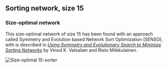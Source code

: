 ## Sorting network, size 15

### Size-optimal network

This size-optimal network of size 15 has been found with an approach called Symmetry and Evolution based Network Sort
Optimization (SENSO), with is described in [*Using Symmetry and Evolutionary Search to Minimize Sorting Networks*][1] by
Vinod K. Valsalam and Risto Miikkulainen.

![Size-optimal 15-sorter](https://cdn.rawgit.com/Morwenn/comparator-networks/master/networks/sort/15/senso-15.svg)


  [1]: http://nn.cs.utexas.edu/downloads/papers/valsalam.jmlr13.pdf
